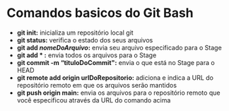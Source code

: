 # Comandos basicos do Git Bash

- **git init:** inicializa um repositório local git
- **git status:** verifica o estado dos seus arquivos
- **git add ***nomeDoArquivo***:** envia seu arquivo especificado para o Stage
- **git add * :** envia todos os arquivos para o Stage
- **git commit -m “tituloDoCommit":** envia o que está no Stage para o HEAD
- **git remote add origin urlDoRepositorio:** adiciona e indica a URL do repositório remoto em que os arquivos serão mantidos
- **git push origin main:** envia os arquivos para o repositório remoto que você especificou através da URL do comando acima